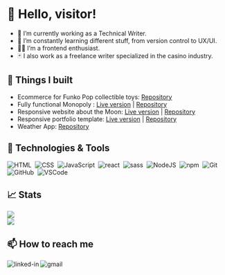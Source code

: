 # 👋 Hello, visitor! 

<!--
**vlaurencena/vlaurencena** is a ✨ _special_ ✨ repository because its `README.md` (this file) appears on your GitHub profile.


Here are some ideas to get you started:
-->
- 🔭 I’m currently working as a Technical Writer.
- 🌱 I’m constantly learning different stuff, from version control to UX/UI.
- 👨‍💻 I’m a frontend enthusiast.
- 🃏 I also work as a freelance writer specialized in the casino industry.

## 🔭 Things I built
* Ecommerce for Funko Pop collectible toys: [Repository](https://github.com/vlaurencena/react-app-victor-laurencena)
* Fully functional Monopoly : [Live version](https://vlaurencena.github.io/monopoly/) | [Repository](https://github.com/vlaurencena/monopoly)
* Responsive website about the Moon: [Live version](https://vlaurencena.github.io/the-moon-website/) | [Repository](https://github.com/vlaurencena/the-moon-website)
* Responsive portfolio template: [Live version](https://vlaurencena.github.io/porfolio-template-web-and-mobile/) | [Repository](https://github.com/vlaurencena/porfolio-template-web-and-mobile)
* Weather App: [Repository](https://github.com/vlaurencena/weather-app-react)

## 🔧 Technologies & Tools
<div>
  <img src="https://img.shields.io/badge/HTML5-E34F26?style=for-the-badge&logo=html5&logoColor=white" title="HTML" alt="HTML"/>&nbsp;
  <img src="https://img.shields.io/badge/CSS3-1572B6?style=for-the-badge&logo=css3&logoColor=white" title="CSS" alt="CSS"/>&nbsp;
  <img src="https://img.shields.io/badge/JavaScript-323330?style=for-the-badge&logo=javascript&logoColor=F7DF1E" title="JavaScript" alt="JavaScript"/>&nbsp;
  <img alt="react" src="https://img.shields.io/badge/React-20232A?style=for-the-badge&logo=react&logoColor=61DAFB" />&nbsp;
  <img alt="sass" src="https://img.shields.io/badge/Sass-CC6699?style=for-the-badge&logo=sass&logoColor=white" />&nbsp;
  <img src="https://img.shields.io/badge/Node.js-339933?style=for-the-badge&logo=nodedotjs&logoColor=white" title="NodeJS" alt="NodeJS"/>&nbsp;
  <img src="https://img.shields.io/badge/npm-CB3837?style=for-the-badge&logo=npm&logoColor=white" title="npm" alt="npm"/>&nbsp;
  <img src="https://img.shields.io/badge/GIT-E44C30?style=for-the-badge&logo=git&logoColor=white" title="Git" alt="Git"/>&nbsp;
  <img src="https://img.shields.io/badge/GitHub-100000?style=for-the-badge&logo=github&logoColor=white"  title="GitHub" alt="GitHub"/>&nbsp;
  <img src="https://img.shields.io/badge/Visual_Studio_Code-0078D4?style=for-the-badge&logo=visual%20studio%20code&logoColor=white" title="VSCode" alt="VSCode"/>&nbsp;
</div>

## 📈 Stats

<img
  src="https://github-readme-stats.vercel.app/api?username=vlaurencena&show_icons=true&theme=react&&hide_border=true"
/>
<br />
<img
  src="https://github-readme-streak-stats.herokuapp.com/?user=vlaurencena&&theme=react&&hide_border=true"
/>

## 📫 How to reach me
[<img align="left" alt="linked-in" src="https://img.shields.io/badge/LinkedIn-0077B5?style=for-the-badge&logo=linkedin&logoColor=white" />](https://www.linkedin.com/in/victorlaurencena/)
[<img align="left" alt="gmail" src="https://img.shields.io/badge/Gmail-D14836?style=for-the-badge&logo=gmail&logoColor=white" />](mailto:victorlaurencena@gmail.com)
